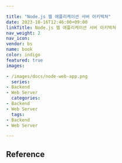 ```yaml
---

title: "Node.js 웹 애플리케이션 서버 아키텍쳐"
date: 2023-10-16T12:46:00+09:00
linkTitle: Node.js 웹 애플리케이션 서버 아키텍쳐
nav_weight: 2
nav_icon:
vendor: bs
name: book
color: indigo
featured: true
images:

- /images/docs/node-web-app.png
  series:
- Backend
- Web Server
  categories:
- Backend
- Web Server
  tags:
- Backend
- Web Server

---
```


## Reference
